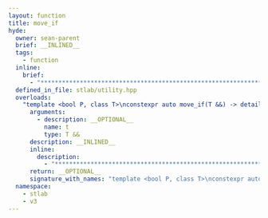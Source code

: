 ```yaml
---
layout: function
title: move_if
hyde:
  owner: sean-parent
  brief: __INLINED__
  tags:
    - function
  inline:
    brief:
      - "***********************************************************************************************"
  defined_in_file: stlab/utility.hpp
  overloads:
    "template <bool P, class T>\nconstexpr auto move_if(T &&) -> detail::move_if_helper_t<P, T>":
      arguments:
        - description: __OPTIONAL__
          name: t
          type: T &&
      description: __INLINED__
      inline:
        description:
          - "***********************************************************************************************"
      return: __OPTIONAL__
      signature_with_names: "template <bool P, class T>\nconstexpr auto move_if(T && t) -> detail::move_if_helper_t<P, T>"
  namespace:
    - stlab
    - v3
---
```

